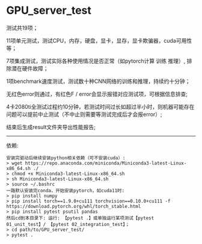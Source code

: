 # GPU_server_test

测试共19项；

11项单元测试，测试CPU，内存，硬盘，显卡，显存，显卡欺骗器，cuda可用性等；

7项集成测试，测试实际各种使用情况是否正常（如pytorch计算 训练 推理）, 排除潜在硬件故障；

1项benchmark速度测试，测试数十种CNN网络的训练和推理，持续约十分钟；

无红色error则通过，有红色F / error会显示报错对应测试项，可根据信息排查; 

4卡2080ti全测试过程约10分钟，若测试时间过长如超过半小时，则机器可能存在问题可以提前中止测试（不中止则需要等测试完成后才会报error）;

结束后生成result文件夹导出性能报告;

--------------------------------------------------------------

依赖:
```
安装完驱动后继续安装python相关依赖（可不安装cuda）:
> wget https://repo.anaconda.com/miniconda/Miniconda3-latest-Linux-x86_64.sh ./
> chmod +x Miniconda3-latest-Linux-x86_64.sh
> sh Miniconda3-latest-Linux-x86_64.sh
> source ~/.bashrc
一路默认安装完conda，开始安装pytorch，如cuda11时:
> pip install numpy
> pip install torch==1.9.0+cu111 torchvision==0.10.0+cu111 -f https://download.pytorch.org/whl/torch_stable.html
> pip install pytest psutil pandas
然后cd到本目录下: 运行: 【pytest .】或单独运行某项测试【pytest 01_unit_test】/ 【pytest 02_integration_test】；
> cd path/to/GPU_server_test/ 
> pytest .
```
